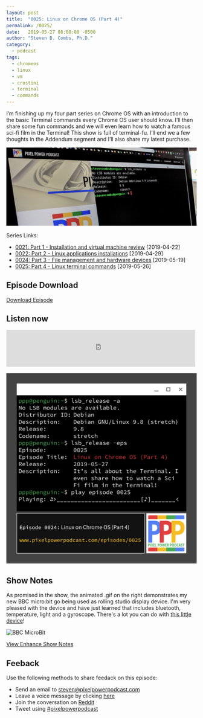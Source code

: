 ```yaml
---
layout: post
title:  "0025: Linux on Chrome OS (Part 4)"
permalink: /0025/
date:   2019-05-27 08:00:00 -0500
author: "Steven B. Combs, Ph.D."
category:
  - podcast
tags:
  - chromeos
  - linux
  - vm
  - crostini
  - terminal
  - commands
---
```


I’m finishing up my four part series on Chrome OS with an introduction to the basic Terminal commands every Chrome OS user should know. I’ll then share some fun commands and we will even learn how to watch a famous sci-fi film in the Terminal! This show is full of terminal-fu. I’ll end we a few thoughts in the Addendum segment and I’ll also share my latest purchase.

![image](/images/posts/2019-05-27-linux-on-chrome-os/crostini-on-pixelbook.jpg)

Series Links:

- [0021: Part 1 - Installation and virtual machine review](/0021) [2019-04-22]
- [0022: Part 2 - Linux applications installations](/0022) [2019-04-29]
- [0024: Part 3 - File management and hardware devices](/0024) [2019-05-19]
- [0025: Part 4 - Linux terminal commands](/0025) [2019-05-26]

## Episode Download

[Download Episode](https://s3-us-west-2.amazonaws.com/anchor-audio-bank/staging/2019-12-19/7a2f0a600e166303fb514497c79757bf.m4a)

## Listen now

<p><iframe src="https://anchor.fm/pixelpowerpodcast/embed/episodes/0025-Linux-on-Chrome-OS-Part-4-e45m20" height="98px" width="500px" frameborder="0" scrolling="no"></iframe></p>

![Episode Album Art](/images/album-art/2019/0025.png)

## Show Notes

As promised in the show, the animated .gif on the right demonstrates my new BBC micro:bit go being used as rolling studio display device. I'm very pleased with the device and have just learned that includes bluetooth, temperature, light and a gyroscope. There's a lot you can do with [this little device](https://amzn.to/2QfTmqU)!

![BBC MicroBit](/images/posts/2019-05-27-linux-on-chrome-os/bbc-microbit.gif)

[View Enhance Show Notes](https://docs.google.com/document/d/1_6VOA8tSHkb9wu7xyomtnLp27-WdDPNMZf7T6MXlpy0/edit?usp=sharing)

## Feeback

Use the following methods to share feedack on this episode:

* Send an email to <steven@pixelpowerpodcast.com>
* Leave a voice message by clicking [here](https://anchor.fm/pixelpowerpodcast/message)
* Join the conversation on [Reddit](https://www.reddit.com/r/pixelpowerpodcast/)
* Tweet using [#pixelpowerpodcast](https://twitter.com/search?q=%23pixelpowerpodcast&src=typed_query)
